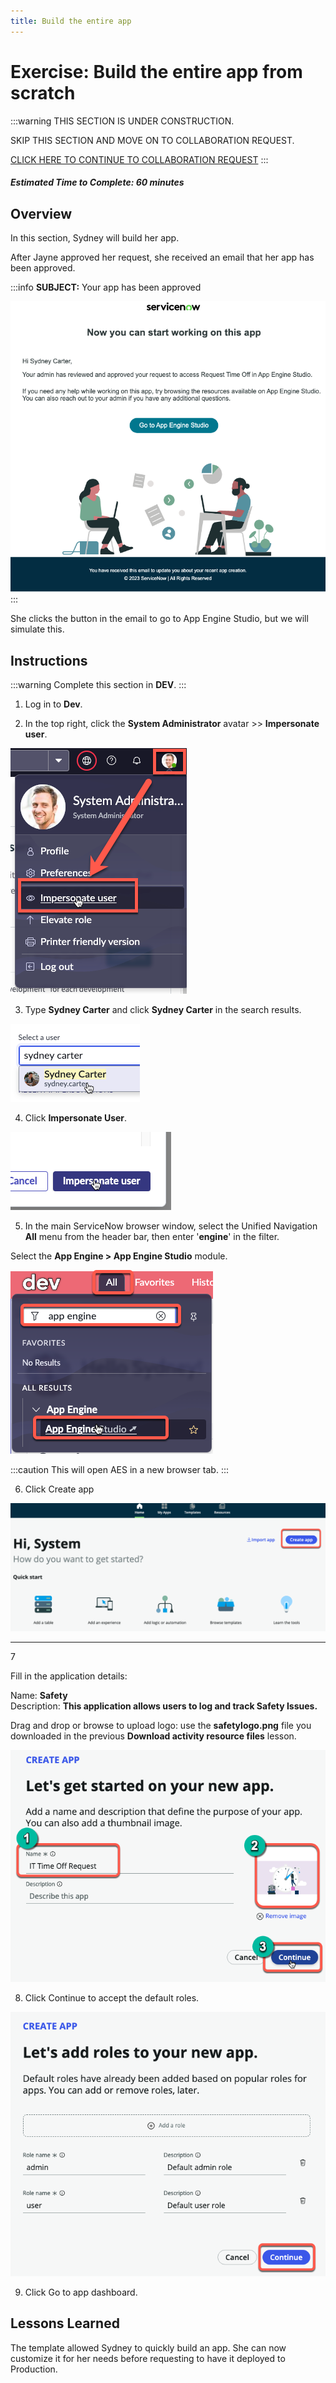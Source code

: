 ```yaml
---
title: Build the entire app 
---
```

# Exercise: Build the entire app from scratch

:::warning
THIS SECTION IS UNDER CONSTRUCTION. 

SKIP THIS SECTION AND MOVE ON TO COLLABORATION REQUEST.

[CLICK HERE TO CONTINUE TO COLLABORATION REQUEST](/docs/Simulation/collaboration-request/)
:::

##### Estimated Time to Complete: 60 minutes

## Overview

In this section, Sydney will build her app. 

After Jayne approved her request, she received an email that her app has been approved. 

:::info
**SUBJECT:** Your app has been approved

![relative](../assets/images/2023-07-11-17-09-02.png)
:::

She clicks the button in the email to go to App Engine Studio, but we will simulate this.

## Instructions

:::warning
Complete this section in **DEV**.
:::

1. Log in to **Dev**.


2. In the top right, click the **System Administrator** avatar >> **Impersonate user**.

![relative](../assets/images/2023-03-14-12-31-53.png)

3. Type **Sydney Carter** and click **Sydney Carter** in the search results.

![relative](../assets/images/2023-03-14-12-34-01.png)

4. Click **Impersonate User**. 

![relative](../assets/images/2023-03-14-12-34-24.png)

5. In the main ServiceNow browser window, select the Unified Navigation **All** menu from the header bar, then enter '**engine**' in the filter.

Select the **App Engine > App Engine Studio** module.

![relative](../assets/images/2023-07-11-17-18-49.png)

:::caution
This will open AES in a new browser tab.
:::

6. Click <span className="aes_button">Create app</span>

![](../assets/images/2023-08-16-11-42-20.png)

<hr/>
<div class="step-content">
  <div class="step-number">7</div>
  <div class="step-instructions">
    <p>Fill in the application details:</p>
    <p>Name: <strong>Safety</strong><br/>
    <span>Description: <strong>This application allows users to log and track Safety Issues.</strong></span></p>
    <p>Drag and drop or browse to upload logo: use the <strong>safetylogo.png</strong> file you downloaded in the previous <strong>Download activity resource files</strong> lesson.</p>
  </div>
</div>

![](../assets/images/2023-08-16-11-47-41.png)

8. Click <span className="aes_button">Continue</span>  to accept the default roles. 

![](../assets/images/2023-08-16-11-50-34.png)

9. Click <span className="aes_button">Go to app dashboard</span>.

## Lessons Learned

The template allowed Sydney to quickly build an app.  She can now customize it for her needs before requesting to have it deployed to Production. 